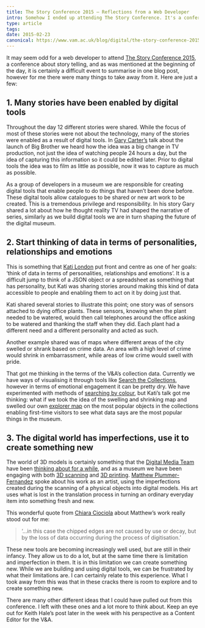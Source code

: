 ```yaml
---
title: The Story Conference 2015 – Reflections from a Web Developer
intro: Somehow I ended up attending The Story Conference. It's a conference about story telling…
type: article
tags:
date: 2015-02-23
canonical: https://www.vam.ac.uk/blog/digital/the-story-conference-2015-reflections-from-a-web-developer
---
```


It may seem odd for a web developer to attend [The Story Conference 2015](http://thestory.org.uk/), a conference about story telling, and as was mentioned at the beginning of the day, it is certainly a difficult event to summarise in one blog post, however for me there were many things to take away from it. Here are just a few:

## 1. Many stories have been enabled by digital tools

Throughout the day 12 different stories were shared. While the focus of most of these stories were not about the technology, many of the stories were enabled as a result of digital tools. In [Gary Carter’s](http://www.shinegroup.tv/people/gary-carter) talk about the launch of Big Brother we heard how the idea was a big change in TV production, not just the idea of watching people 24 hours a day, but the idea of capturing this information so it could be edited later. Prior to digital tools the idea was to film as little as possible, now it was to capture as much as possible.

As a group of developers in a museum we are responsible for creating digital tools that enable people to do things that haven’t been done before. These digital tools allow catalogues to be shared or new art work to be created. This is a tremendous privilege and responsibility. In his story Gary shared a lot about how he thought reality TV had shaped the narrative of series, similarly as we build digital tools we are in turn shaping the future of the digital museum.

## 2. Start thinking of data in terms of personalities, relationships and emotions

This is something that [Kati London](http://www.katilondon.com/) put front and centre as one of her goals: ‘think of data in terms of personalities, relationships and emotions’. It is a difficult jump to think of a JSON object or a spreadsheet as something that has personality, but Kati was sharing stories around making this kind of data accessible to people and enabling them to act on it by doing just that.

Kati shared several stories to illustrate this point; one story was of sensors attached to dying office plants. These sensors, knowing when the plant needed to be watered, would then call telephones around the office asking to be watered and thanking the staff when they did. Each plant had a different need and a different personality and acted as such.

Another example shared was of maps where different areas of the city swelled or shrank based on crime data. An area with a high level of crime would shrink in embarrassment, while areas of low crime would swell with pride.

That got me thinking in the terms of the V&A’s collection data. Currently we have ways of visualising it through tools like [Search the Collections](http://collections.vam.ac.uk/), however in terms of emotional engagement it can be pretty dry. We have experimented with methods of [searching by colour](http://collections.vam.ac.uk/information/information_fabricvisualiser), but Kati’s talk got me thinking: what if we took the idea of the swelling and shrinking map and swelled our own [explorer map](http://www.vam.ac.uk/digital/map/) on the most popular objects in the collections enabling first-time visitors to see what data says are the most popular things in the museum.

## 3. The digital world has imperfections, use it to create something new

The world of 3D models is certainly something that the [Digital Media Team](https://www.vam.ac.uk/blog/section/digital-media) have been [thinking about for a while](https://www.vam.ac.uk/blog/digital-media/blogdigital-media-va3d-ideas-workshops-museums-and-web-2013), and as a museum we have been engaging with both [3D scanning](https://www.vam.ac.uk/blog/author/the-t-shirt-issue) and [3D printing](https://www.vam.ac.uk/blog/network/whats-future-3d-printing). [Matthew Plummer-Fernandez](http://www.plummerfernandez.com/) spoke about his work as an artist, using the imperfections created during the scanning of a physical objects into digital models. His art uses what is lost in the translation process in turning an ordinary everyday item into something fresh and new.

This wonderful quote from [Chiara Ciociola](http://neural.it/2011/10/glitch-reality-ii-digital-tangible-interpretations/) about Matthew’s work really stood out for me:

> ‘…in this case the chipped edges are not caused by use or decay, but by the loss of data occurring during the process of digitisation.’

These new tools are becoming increasingly well used, but are still in their infancy. They allow us to do a lot, but at the same time there is limitation and imperfection in them. It is in this limitation we can create something new. While we are building and using digital tools, we can be frustrated by what their limitations are. I can certainly relate to this experience. What I took away from this was that in these cracks there is room to explore and to create something new.

There are many other different ideas that I could have pulled out from this conference. I left with these ones and a lot more to think about. Keep an eye out for Keith Hale’s post later in the week with his perspective as a Content Editor for the V&A.
